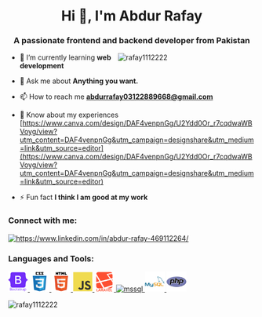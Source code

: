 <h1 align="center">Hi 👋, I'm Abdur Rafay</h1>
<h3 align="center">A passionate frontend and backend developer from Pakistan</h3>

 <img align="right" width="280" src="https://gomycode.com/wp-content/uploads/2023/09/39998-web-development.gif" alt="rafay1112222" />


- 🌱 I’m currently learning **web development**

- 💬 Ask me about **Anything you want.**

- 📫 How to reach me **abdurrafay03122889668@gmail.com**

- 📄 Know about my experiences [https://www.canva.com/design/DAF4venpnGg/U2Ydd0Or_r7cqdwaWBVoyg/view?utm_content=DAF4venpnGg&utm_campaign=designshare&utm_medium=link&utm_source=editor](https://www.canva.com/design/DAF4venpnGg/U2Ydd0Or_r7cqdwaWBVoyg/view?utm_content=DAF4venpnGg&utm_campaign=designshare&utm_medium=link&utm_source=editor)

- ⚡ Fun fact **I think I am good at my work**

<h3 align="left">Connect with me:</h3>
<p align="left">
<a href="https://linkedin.com/in/https://www.linkedin.com/in/abdur-rafay-469112264/" target="blank"><img align="center" src="https://raw.githubusercontent.com/rahuldkjain/github-profile-readme-generator/master/src/images/icons/Social/linked-in-alt.svg" alt="https://www.linkedin.com/in/abdur-rafay-469112264/" height="30" width="40" /></a>
</p>

<h3 align="left">Languages and Tools:</h3>
<p align="left"> <a href="https://getbootstrap.com" target="_blank" rel="noreferrer"> <img src="https://raw.githubusercontent.com/devicons/devicon/master/icons/bootstrap/bootstrap-plain-wordmark.svg" alt="bootstrap" width="40" height="40"/> </a> <a href="https://www.w3schools.com/css/" target="_blank" rel="noreferrer"> <img src="https://raw.githubusercontent.com/devicons/devicon/master/icons/css3/css3-original-wordmark.svg" alt="css3" width="40" height="40"/> </a> <a href="https://www.w3.org/html/" target="_blank" rel="noreferrer"> <img src="https://raw.githubusercontent.com/devicons/devicon/master/icons/html5/html5-original-wordmark.svg" alt="html5" width="40" height="40"/> </a> <a href="https://developer.mozilla.org/en-US/docs/Web/JavaScript" target="_blank" rel="noreferrer"> <img src="https://raw.githubusercontent.com/devicons/devicon/master/icons/javascript/javascript-original.svg" alt="javascript" width="40" height="40"/> </a> <a href="https://laravel.com/" target="_blank" rel="noreferrer"> <img src="https://raw.githubusercontent.com/devicons/devicon/master/icons/laravel/laravel-plain-wordmark.svg" alt="laravel" width="40" height="40"/> </a> <a href="https://www.microsoft.com/en-us/sql-server" target="_blank" rel="noreferrer"> <img src="https://www.svgrepo.com/show/303229/microsoft-sql-server-logo.svg" alt="mssql" width="40" height="40"/> </a> <a href="https://www.mysql.com/" target="_blank" rel="noreferrer"> <img src="https://raw.githubusercontent.com/devicons/devicon/master/icons/mysql/mysql-original-wordmark.svg" alt="mysql" width="40" height="40"/> </a> <a href="https://www.php.net" target="_blank" rel="noreferrer"> <img src="https://raw.githubusercontent.com/devicons/devicon/master/icons/php/php-original.svg" alt="php" width="40" height="40"/> </a> </p>

<p><img align="center" src="https://github-readme-stats.vercel.app/api/top-langs?username=rafay1112222&show_icons=true&locale=en&layout=compact" alt="rafay1112222" /></p>
